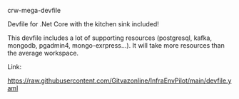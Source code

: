 crw-mega-devfile

Devfile for .Net Core with the kitchen sink included!

This devfile includes a lot of supporting resources (postgresql, kafka, mongodb, pgadmin4, mongo-exrpress...). It will take more resources than the average workspace.

Link:

https://raw.githubusercontent.com/Gitvazonline/InfraEnvPilot/main/devfile.yaml
